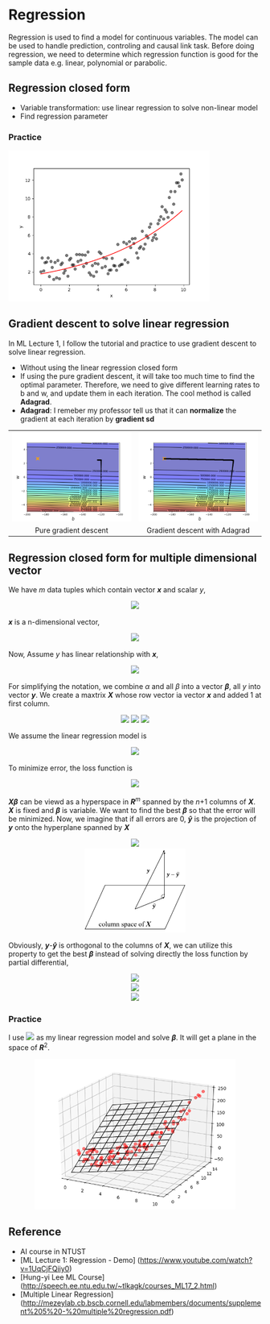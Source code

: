 # Regression
Regression is used to find a model for continuous variables. The model can be used to handle prediction, controling and causal link task. Before doing regression, we need to determine which regression function is good for the sample data e.g. linear, polynomial or parabolic.

## Regression closed form
+ Variable transformation: use linear regression to solve non-linear model
+ Find regression parameter

### Practice
<img width="400" src="https://github.com/ChienKangLu/Regression/blob/master/regression/img1.png" />

## Gradient descent to solve linear regression
In ML Lecture 1, I follow the tutorial and practice to use gradient descent to solve linear regression.
+ Without using the linear regression closed form
+ If using the pure gradient descent, it will take too much time to find the optimal parameter. Therefore, we need to give different learning rates to b and w, and update them in each iteration. The cool method is called **Adagrad**.
+ **Adagrad**: I remeber my professor tell us that it can **normalize** the gradient at each iteration by **gradient sd**

<Table>
   <tr>
      <td><img width="400" src="https://github.com/ChienKangLu/Regression/blob/master/ML_Lecture/gradient.png" /></td>
      <td><img width="400" src="https://github.com/ChienKangLu/Regression/blob/master/ML_Lecture/gradient%20with%20adagrad.png" /></td>
   </tr>
   <tr>
      <td align="center">Pure gradient descent</td>
      <td align="center">Gradient descent with Adagrad</td>
   </tr>
</Table>

## Regression closed form for multiple dimensional vector
<p> We have <i>m</i> data tuples which contain vector <i><b>x</b></i> and scalar <i>y</i>,</p>
<p align="center">
<img src="https://latex.codecogs.com/svg.latex?data%20%3D%20%5C%7B%28%5Ctextbf%7B%5Ctextit%7Bx%7D%7D_%5Ctextbf%7B%5Ctextit%7Bi%7D%7D%2Cy_i%29%5C%7D%2Ci%3D1%5Ccdots%20m" />
</p>

<p><i><b>x</b></i> is a n-dimensional vector,</p>
<p align="center">
<img src="http://latex.codecogs.com/svg.latex?%5Ctextbf%7B%5Ctextit%7Bx%7D%7D_%5Ctextbf%7B%5Ctextit%7Bi%7D%7D%3D%5Cbegin%7Bbmatrix%7Dx_i_1%20%5C%5Cx_i_2%5C%5C%5Cvdots%5C%5C%20x_i_n%5Cend%7Bbmatrix%7D_%7Bn*1%7D" />
</p>

<p>Now, Assume <i>y</i> has linear relationship with <i><b>x</b></i>,</p>
<p align="center">
<img src="http://latex.codecogs.com/svg.latex?y_i=\alpha&plus;\beta&space;_1x_i_1&plus;\beta&space;_2x_i_2&plus;\cdots&plus;\beta_nx_i_n" />
</p>

<p>For simplifying the notation, we combine <i>&alpha;</i> and all <i>&beta;</i> into a vector <i><b>&beta;</b></i>, all <i>y</i> into vector <i><b>y</b></i>. We create a maxtrix <i><b>X</b></i> whose row vector ia vector <i><b>x</b></i> and added 1 at first column.</p>

<p align="center">
<img src="http://latex.codecogs.com/svg.latex?%24%5Cmathit%20%7B%5Cboldmath%20%24%5Cbeta%24%7D%20%24%3D%5Cbegin%7Bbmatrix%7D%5Calpha%5C%5C%5Cbeta_1%5C%5C%5Cbeta_2%5C%5C%5Cvdots%5C%5C%5Cbeta_n%5Cend%7Bbmatrix%7D_%7B%28n&plus;1%29*1%7D" />
<img src="https://latex.codecogs.com/svg.latex?%5Ctextbf%7B%5Ctextit%7By%7D%7D%20%3D%20%5Cbegin%7Bbmatrix%7Dy_1%5C%5Cy_2%5C%5Cy_3%5C%5C%5Cvdots%5C%5Cy_m%5Cend%7Bbmatrix%7D_%7Bm&plus;1%7D" />
<img src="https://latex.codecogs.com/svg.latex?%5Ctextbf%7B%5Ctextit%7BX%7D%7D%20%3D%20%5Cbegin%7Bbmatrix%7D%201%26%20x_i_1%20%26%20x_i_1%20%26%20%5Ccdots%20%26%20x_i_n%20%5C%5C%20%26%20%26%20%5Cvdots%20%26%20%26%5C%5C%201%26%20x_m_1%20%26%20x_m_1%20%26%20%5Ccdots%20%26%20x_m_n%20%5Cend%7Bbmatrix%7D_%7Bm*%28n&plus;1%29%7D" />
</p>

<p>We assume the linear regression model is</p>
<p align="center">
<img src="https://latex.codecogs.com/svg.latex?%5Ctextbf%7B%5Ctextit%7By%7D%7D%20%3D%20%5Ctextbf%7B%5Ctextit%7BX%7D%7D%20%24%5Cmathit%7B%5Cboldmath%20%24%5Cbeta%24%7D%24%20&plus;%20%5Ctextbf%7B%5Ctextit%7Berror%7D%7D" />
</p>

<p>To minimize error, the loss function is</p>
<p align="center">
<img src="https://latex.codecogs.com/svg.latex?L%28%24%5Cmathit%7B%5Cboldmath%20%24%5Cbeta%24%7D%24%29%3D%28%5Ctextbf%7B%5Ctextit%7By%7D%7D-%5Ctextbf%7B%5Ctextit%7BX%7D%7D%20%24%5Cmathit%7B%5Cboldmath%20%24%5Cbeta%24%7D%24%29%5E%7B%27%7D%28%5Ctextbf%7B%5Ctextit%7By%7D%7D-%5Ctextbf%7B%5Ctextit%7BX%7D%7D%20%24%5Cmathit%7B%5Cboldmath%20%24%5Cbeta%24%7D%24%29" />
</p>

<p>
<i><b>X</b></i><i><b>&beta;</b></i> can be viewd as a hyperspace in <i><b>R</b></i><sup><i>m</i></sup> spanned by the <i>n</i>+1 columns of <i><b>X</b></i>. <i><b>X</b></i> is fixed and <i><b>&beta;</b></i> is variable. We want to find the best <i><b>&beta;</b></i> so that the error will be minimized. Now, we imagine that if all errors are 0, <i><b>y&#770;</b></i> is the projection of <i><b>y</b></i> onto the hyperplane spanned by <i><b>X</b></i>
</p>
<p align="center">
<img src="https://latex.codecogs.com/svg.latex?%5Chat%7B%5Ctextbf%7B%5Ctextit%7By%7D%7D%7D%3D%5Ctextbf%7B%5Ctextit%7BX%7D%7D%24%5Cmathit%7B%5Cboldmath%20%24%5Chat%5Cbeta%24%7D%24" /><br/>
<img width="200" src="https://github.com/ChienKangLu/Regression/blob/master/Mutilple-linear-regression/column_space.png" />
</p>

<p>
Obviously, <i><b>y</b></i>-<i><b>y&#770;</b></i> is orthogonal to the columns of <i><b>X</b></i>, we can utilize this property to get the best <i><b>&beta;</b></i> instead of solving directly the loss function by partial differential,
</p>

<p align="center">
<img src="https://latex.codecogs.com/svg.latex?%7B%5Ctextbf%7B%5Ctextit%7BX%7D%7D%7D%27%28%5Ctextbf%7B%5Ctextit%7By%7D%7D-%5Ctextbf%7B%5Ctextit%7BX%7D%7D%24%5Cmathit%7B%5Cboldmath%20%24%5Chat%5Cbeta%24%7D%24%29%3D0" /><br/>
<img src="https://latex.codecogs.com/svg.latex?%7B%5Ctextbf%7B%5Ctextit%7BX%7D%7D%7D%27%5Ctextbf%7B%5Ctextit%7By%7D%7D-%7B%5Ctextbf%7B%5Ctextit%7BX%7D%7D%7D%27%7B%5Ctextbf%7B%5Ctextit%7BX%7D%7D%7D%24%5Cmathit%7B%5Cboldmath%20%24%5Chat%5Cbeta%24%7D%3D0" />
<br/>
<img src="https://latex.codecogs.com/svg.latex?%24%5Cmathit%7B%5Cboldmath%24%5Chat%5Cbeta%24%7D%24%3D%7B%28%7B%5Ctextbf%7B%5Ctextit%7BX%7D%7D%7D%27%7B%5Ctextbf%7B%5Ctextit%7BX%7D%7D%7D%29%7D%5E%7B-1%7D%7B%5Ctextbf%7B%5Ctextit%7BX%7D%7D%7D%27%5Ctextbf%7B%5Ctextit%7By%7D%7D" />
</p>

### Practice
I use <img src="https://latex.codecogs.com/svg.latex?%5Cinline%20y%3D%5Calpha%20&plus;%5Cbeta_1x_1%20&plus;%5Cbeta_2x_2" /> as my linear regression model and solve <i><b>&beta;</b></i>. It will get a plane in the space of <i><b>R</b></i><sup>2</sup>.
<p align="center">
<img width="400" src="https://github.com/ChienKangLu/Regression/blob/master/Mutilple-linear-regression/plane.png" />
</p>




## Reference
+ AI course in NTUST
+ [ML Lecture 1: Regression - Demo] (https://www.youtube.com/watch?v=1UqCjFQiiy0)
+ [Hung-yi Lee ML Course] (http://speech.ee.ntu.edu.tw/~tlkagk/courses_ML17_2.html)
+ [Multiple Linear Regression] (http://mezeylab.cb.bscb.cornell.edu/labmembers/documents/supplement%205%20-%20multiple%20regression.pdf)

